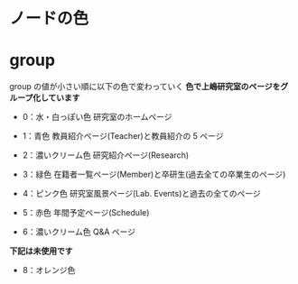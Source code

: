 # ノードの色

# group

group の値が小さい順に以下の色で変わっていく
**色で上嶋研究室のページをグループ化しています**

- 0：水・白っぽい色
  研究室のホームページ

- 1：青色
  教員紹介ページ(Teacher)と教員紹介の 5 ページ

- 2：濃いクリーム色
  研究紹介ページ(Research)

- 3：緑色
  在籍者一覧ページ(Member)と卒研生(過去全ての卒業生のページ)

- 4：ピンク色
  研究室風景ページ(Lab. Events)と過去の全てのぺージ

- 5：赤色
  年間予定ページ(Schedule)

- 6：濃いクリーム色
  Q&A ページ

**下記は未使用です**

- 8：オレンジ色
